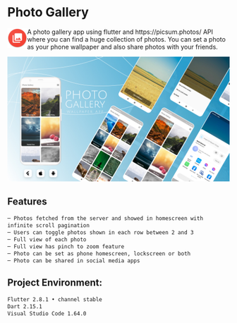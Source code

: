 # Photo Gallery
 <p>
    <img src="assets/images/logo.png" height=45 align="left"> 
    <p>A photo gallery app using flutter and https://picsum.photos/ API where you can find a huge collection of photos. You can set a photo as your phone wallpaper and also share photos with your friends.
    </p>
 </p>
 <img src="assets/images/git_cover.jpg"> 
 <br>
 <!---
 ## Screenshots
 ```
<table>
  <tr>
    <td><img src="/assets/images/screenshots/grid_2.jpg" width=270 ></td>
    <td><img src="/assets/images/screenshots/grid_3.jpg" width=270 ></td>
    <td><img src="/assets/images/screenshots/view_photo.jpg" width=270 ></td>
  </tr>
   <tr>
    <td><img src="/assets/images/screenshots/set_wallpaper.jpg" width=270 ></td>
    <td><img src="/assets/images/screenshots/share_photo.jpg" width=270 ></td>
  </tr>
 </table>
-->

## Features
```
─ Photos fetched from the server and showed in homescreen with infinite scroll pagination
─ Users can toggle photos shown in each row between 2 and 3
─ Full view of each photo
─ Full view has pinch to zoom feature
─ Photo can be set as phone homescreen, lockscreen or both 
─ Photo can be shared in social media apps
```

## Project Environment:
```
Flutter 2.8.1 • channel stable
Dart 2.15.1
Visual Studio Code 1.64.0
```

